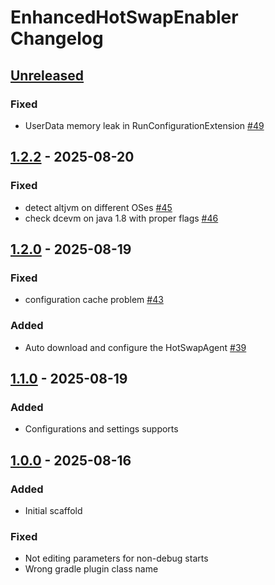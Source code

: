 <!-- Keep a Changelog guide -> https://keepachangelog.com -->

# EnhancedHotSwapEnabler Changelog

## [Unreleased]

### Fixed

- UserData memory leak in RunConfigurationExtension [#49](https://github.com/ghostflyby/IntelliJ-Plugins/pull/49)

## [1.2.2] - 2025-08-20

### Fixed

- detect altjvm on different OSes [#45](https://github.com/ghostflyby/IntelliJ-Plugins/pull/45)
- check dcevm on java 1.8 with proper flags [#46](https://github.com/ghostflyby/IntelliJ-Plugins/pull/46)

## [1.2.0] - 2025-08-19

### Fixed

- configuration cache problem [#43](https://github.com/ghostflyby/IntelliJ-Plugins/issues/43)

### Added

- Auto download and configure the HotSwapAgent [#39](https://github.com/ghostflyby/IntelliJ-Plugins/pull/39)

## [1.1.0] - 2025-08-19

### Added

- Configurations and settings supports

## [1.0.0] - 2025-08-16

### Added

- Initial scaffold

### Fixed

- Not editing parameters for non-debug starts
- Wrong gradle plugin class name

[Unreleased]: https://github.com/ghostflyby/IntelliJ-Plugins/compare/v1.2.2...HEAD
[1.2.2]: https://github.com/ghostflyby/IntelliJ-Plugins/compare/v1.2.0...v1.2.2
[1.2.0]: https://github.com/ghostflyby/IntelliJ-Plugins/compare/v1.1.0...v1.2.0
[1.1.0]: https://github.com/ghostflyby/IntelliJ-Plugins/compare/v1.0.0...v1.1.0
[1.0.0]: https://github.com/ghostflyby/IntelliJ-Plugins/commits/v1.0.0
